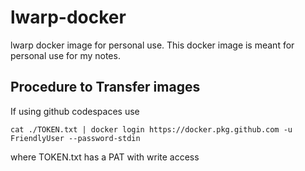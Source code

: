 # lwarp-docker
lwarp docker image for personal use. This docker image is meant for personal use for my notes.


## Procedure to Transfer images

If using github codespaces use 

```
cat ./TOKEN.txt | docker login https://docker.pkg.github.com -u FriendlyUser --password-stdin
```
where TOKEN.txt has a PAT with write access